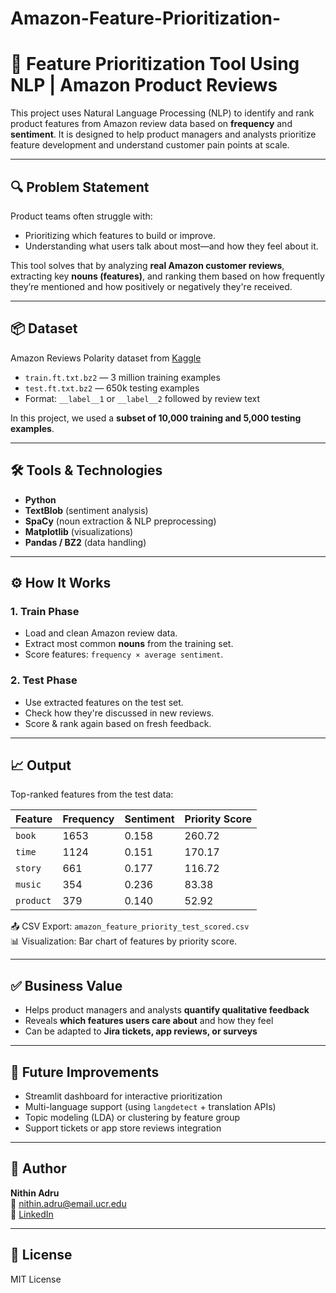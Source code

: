 # Amazon-Feature-Prioritization-

# 🧠 Feature Prioritization Tool Using NLP | Amazon Product Reviews

This project uses Natural Language Processing (NLP) to identify and rank product features from Amazon review data based on **frequency** and **sentiment**. It is designed to help product managers and analysts prioritize feature development and understand customer pain points at scale.

---

## 🔍 Problem Statement

Product teams often struggle with:
- Prioritizing which features to build or improve.
- Understanding what users talk about most—and how they feel about it.

This tool solves that by analyzing **real Amazon customer reviews**, extracting key **nouns (features)**, and ranking them based on how frequently they’re mentioned and how positively or negatively they're received.

---

## 📦 Dataset

Amazon Reviews Polarity dataset from [Kaggle]([https://www.kaggle.com/datasets/bittlingmayer/amazonreviews?resource=download])
- `train.ft.txt.bz2` — 3 million training examples
- `test.ft.txt.bz2` — 650k testing examples  
- Format: `__label__1` or `__label__2` followed by review text

In this project, we used a **subset of 10,000 training and 5,000 testing examples**.

---

## 🛠️ Tools & Technologies

- **Python**
- **TextBlob** (sentiment analysis)
- **SpaCy** (noun extraction & NLP preprocessing)
- **Matplotlib** (visualizations)
- **Pandas / BZ2** (data handling)

---

## ⚙️ How It Works

### 1. **Train Phase**
- Load and clean Amazon review data.
- Extract most common **nouns** from the training set.
- Score features: `frequency × average sentiment`.

### 2. **Test Phase**
- Use extracted features on the test set.
- Check how they're discussed in new reviews.
- Score & rank again based on fresh feedback.

---

## 📈 Output

Top-ranked features from the test data:

| Feature | Frequency | Sentiment | Priority Score |
|---------|-----------|-----------|----------------|
| `book`  | 1653      | 0.158     | 260.72         |
| `time`  | 1124      | 0.151     | 170.17         |
| `story` | 661       | 0.177     | 116.72         |
| `music` | 354       | 0.236     | 83.38          |
| `product` | 379     | 0.140     | 52.92          |

📤 CSV Export: `amazon_feature_priority_test_scored.csv`  
📊 Visualization: Bar chart of features by priority score.

---

## ✅ Business Value

- Helps product managers and analysts **quantify qualitative feedback**
- Reveals **which features users care about** and how they feel
- Can be adapted to **Jira tickets, app reviews, or surveys**

---

## 🚀 Future Improvements

- Streamlit dashboard for interactive prioritization
- Multi-language support (using `langdetect` + translation APIs)
- Topic modeling (LDA) or clustering by feature group
- Support tickets or app store reviews integration

---

## 👤 Author

**Nithin Adru**  
📧 [nithin.adru@email.ucr.edu](mailto:nithin.adru@email.ucr.edu)  
🔗 [LinkedIn](https://www.linkedin.com/in/nithin-adru)

---

## 📜 License

MIT License
